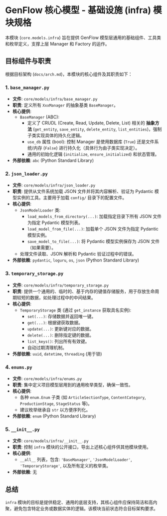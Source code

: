 # GenFlow 核心模型 - 基础设施 (infra) 模块规格

本模块 (`core.models.infra`) 旨在提供 GenFlow 模型层通用的基础组件、工具类和枚举定义，支撑上层 Manager 和 Factory 的运作。

## 目标组件与职责

根据目标架构 (`docs/arch.md`)，本模块的核心组件及其职责如下：

### 1. `base_manager.py`

*   **文件**: `core/models/infra/base_manager.py`
*   **职责**: 定义所有 `XxxManager` 的抽象基类 `BaseManager`。
*   **核心提供**:
    *   `BaseManager` (ABC):
        *   定义了 CRUDL (Create, Read, Update, Delete, List) 相关的 **抽象方法** (`get_entity`, `save_entity`, `delete_entity`, `list_entities`)，强制子类实现具体的持久化逻辑。
        *   `use_db` 属性 (bool): 控制 Manager 是使用数据库 (`True`) 还是文件系统/内存 (`False`) 进行持久化（具体行为由子类实现决定）。
        *   通用的初始化逻辑 (`initialize`, `ensure_initialized`) 和状态管理。
*   **外部依赖**: `abc` (Python Standard Library)

### 2. `json_loader.py`

*   **文件**: `core/models/infra/json_loader.py`
*   **职责**: 提供从文件系统加载 JSON 文件并将其内容解析、验证为 Pydantic 模型实例的工具。主要用于加载 `config/` 目录下的配置文件。
*   **核心提供**:
    *   `JsonModelLoader` 类:
        *   `load_models_from_directory(...)`: 加载指定目录下所有 JSON 文件为指定 Pydantic 模型列表。
        *   `load_model_from_file(...)`: 加载单个 JSON 文件为指定 Pydantic 模型实例。
        *   `save_model_to_file(...)`: 将 Pydantic 模型实例保存为 JSON 文件（如果需要）。
    *   处理文件读取、JSON 解析和 Pydantic 验证过程中的错误。
*   **外部依赖**: `pydantic`, `loguru`, `os`, `json` (Python Standard Library)

### 3. `temporary_storage.py`

*   **文件**: `core/models/infra/temporary_storage.py`
*   **职责**: 提供一个通用的、临时的、基于内存的键值存储服务，用于存放生命周期较短的数据，如处理过程中的中间结果。
*   **核心提供**:
    *   `TemporaryStorage` 类 (通过 `get_instance` 获取具名实例):
        *   `set(...)`: 存储数据并返回唯一键。
        *   `get(...)`: 根据键获取数据。
        *   `update(...)`: 更新键对应的数据。
        *   `delete(...)`: 删除指定键的数据。
        *   `list_keys()`: 列出所有有效键。
        *   自动过期清理机制。
*   **外部依赖**: `uuid`, `datetime`, `threading` (用于锁)

### 4. `enums.py`

*   **文件**: `core/models/infra/enums.py`
*   **职责**: 集中定义项目模型层用到的通用枚举类型，确保一致性。
*   **核心提供**:
    *   各种 `enum.Enum` 子类 (如 `ArticleSectionType`, `ContentCategory`, `ProductionStage`, `StageStatus` 等)。
    *   建议枚举继承自 `str` 以方便序列化。
*   **外部依赖**: `enum` (Python Standard Library)

### 5. `__init__.py`

*   **文件**: `core/models/infra/__init__.py`
*   **职责**: 控制 `infra` 模块的公开接口，导出上述核心组件供其他模块使用。
*   **核心提供**:
    *   `__all__` 列表，包含: `'BaseManager'`, `'JsonModelLoader'`, `'TemporaryStorage'`, 以及所有定义的枚举类。
*   **外部依赖**: 无

## 总结

`infra` 模块的目标是提供稳定、通用的底层支持，其核心组件应保持简洁和高内聚，避免包含特定业务或数据实体的逻辑。该模块当前状态符合目标架构要求。
